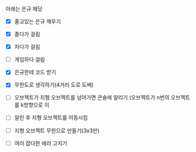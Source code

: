 

아래는 은규 헤당
- [x] 졸고있는 은규 깨우기
- [x] 졸다가 걸림
- [x] 자다가 걸림
- [ ] 게임하다 걸림
- [x] 은규한테 코드 받기

- [x] 무한도로 생각하기(4거리 도로 도배)

- [ ] 오브젝트가 지형 오브젝트를 넘어가면 콘솔에 알리기
      (오브젝트가 n번의 오브젝트를 k방향으로 이

- [ ] 알린 후 지형 오브젝트를 이동시킴

- [ ] 지형 오브젝트 무한으로 만들기(3x3만)

- [ ] 여러 잡다한 에러 고치기